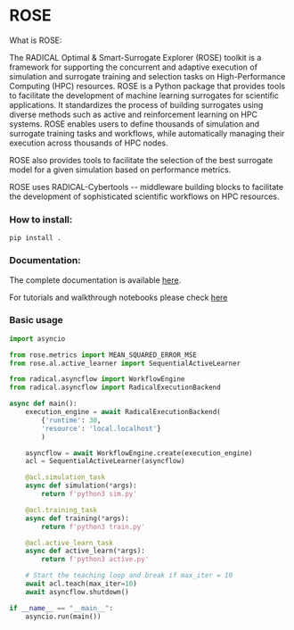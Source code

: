 # ROSE
What is ROSE:

The RADICAL Optimal & Smart-Surrogate Explorer (ROSE) toolkit is a framework for supporting the concurrent and adaptive execution of simulation and surrogate training and selection tasks on High-Performance Computing (HPC) resources.
ROSE is a Python package that provides tools to facilitate the development of machine learning surrogates for scientific applications. It standardizes the process of building surrogates using diverse methods such as active and reinforcement learning on HPC systems. ROSE enables users to define thousands of simulation and surrogate training tasks and workflows, while automatically managing their execution across thousands of HPC nodes.

ROSE also provides tools to facilitate the selection of the best surrogate model for a given simulation based on performance metrics.

ROSE uses RADICAL-Cybertools -- middleware building blocks to facilitate the development of sophisticated scientific workflows on HPC resources. 

### How to install:

`pip install .`


### Documentation:

The complete documentation is available [here](https://radical-cybertools.github.io/ROSE/).

For tutorials and walkthrough notebooks please check [here](examples)



### Basic usage

```python
import asyncio

from rose.metrics import MEAN_SQUARED_ERROR_MSE
from rose.al.active_learner import SequentialActiveLearner

from radical.asyncflow import WorkflowEngine
from radical.asyncflow import RadicalExecutionBackend

async def main():
    execution_engine = await RadicalExecutionBackend(
        {'runtime': 30,
        'resource': 'local.localhost'}
        )

    asyncflow = await WorkflowEngine.create(execution_engine)
    acl = SequentialActiveLearner(asyncflow)

    @acl.simulation_task
    async def simulation(*args):
        return f'python3 sim.py'

    @acl.training_task
    async def training(*args):
        return f'python3 train.py'

    @acl.active_learn_task
    async def active_learn(*args):
        return f'python3 active.py'

    # Start the teaching loop and break if max_iter = 10
    await acl.teach(max_iter=10)
    await asyncflow.shutdown()

if __name__ == "__main__":
    asyncio.run(main())
```
